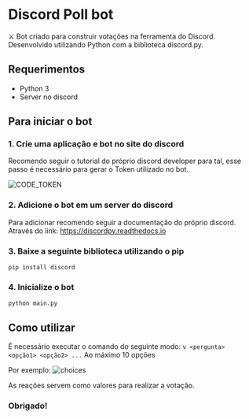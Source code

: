 # Discord Poll bot
⚔ Bot criado para construir votações na ferramenta do Discord. Desenvolvido utilizando Python com a biblioteca discord.py.

## Requerimentos
* Python 3
* Server no discord

## Para iniciar o bot
### 1. Crie uma aplicação e bot no site do discord
Recomendo seguir o tutorial do próprio discord developer para tal, esse passo é necessário para gerar o Token utilizado no bot.

![CODE_TOKEN](https://user-images.githubusercontent.com/30846081/116840127-2137e280-abab-11eb-81e5-7b9aea555556.png)

### 2. Adicione o bot em um server do discord
Para adicionar recomendo seguir a documentação do próprio discord.
Através do link: https://discordpy.readthedocs.io

### 3. Baixe a seguinte biblioteca utilizando o pip
`pip install discord`

### 4. Inicialize o bot
`python main.py`

## Como utilizar
É necessário executar o comando do seguinte modo:
`v <pergunta> <opção1> <opção2> ...` Ao máximo 10 opções

Por exemplo:
![choices](https://user-images.githubusercontent.com/30846081/116840482-67417600-abac-11eb-8024-ebc7acd020f9.png)

As reações servem como valores para realizar a votação.

### Obrigado! 
